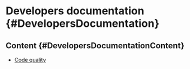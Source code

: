 # Developers documentation {#DevelopersDocumentation}

## Content {#DevelopersDocumentationContent}

- [Code quality](./developers_documentation/code_quality.md)

